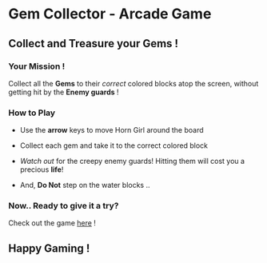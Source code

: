 # Gem Collector - Arcade Game 

## Collect and Treasure your Gems !




### Your Mission !



Collect all the **Gems** to their *correct* colored blocks atop the screen, without getting hit by the **Enemy guards** !



### How to Play



- Use the **arrow** keys to move Horn Girl around the board


- Collect each gem and take it to the correct colored block


- *Watch out* for the creepy enemy guards! Hitting them will cost you a precious **life**! 


- And, **Do Not** step on the water blocks .. 



### Now.. Ready to give it a try?



Check out the game [here]() !



## Happy Gaming !